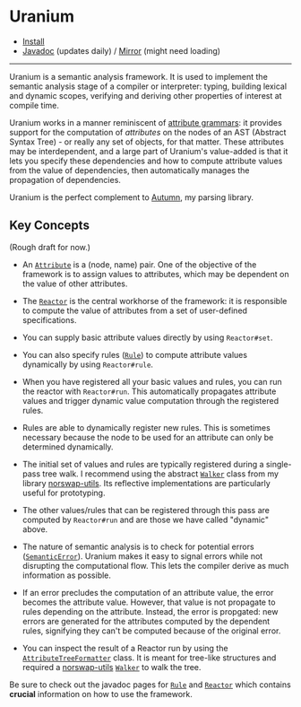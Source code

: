 # Uranium

- [Install](doc/INSTALL.md)
- [Javadoc] (updates daily) / [Mirror] (might need loading)
  
[Javadoc]: https://javadoc.io/doc/com.norswap/uranium/
[Mirror]: https://jitpack.io/com/github/norswap/uranium/-SNAPSHOT/javadoc/

---

Uranium is a semantic analysis framework. It is used to implement the semantic analysis stage of a compiler or
interpreter: typing, building lexical and dynamic scopes, verifying and deriving other properties of interest at
compile time.

Uranium works in a manner reminiscent of [attribute grammars]: it provides support for the computation of *attributes*
on the nodes of an AST (Abstract Syntax Tree) - or really any set of objects, for that matter. These attributes
may be interdependent, and a large part of Uranium's value-added is that it lets you specify these dependencies and
how to compute attribute values from the value of dependencies, then automatically manages the propagation of
dependencies.

[attribute grammars]: https://en.wikipedia.org/wiki/Attribute_grammar

Uranium is the perfect complement to [Autumn], my parsing library.

[Autumn]: https://github.com/norswap/autumn

## Key Concepts

(Rough draft for now.)

- An [`Attribute`] is a (node, name) pair. One of the objective of the framework is to assign values to attributes,
  which may be dependent on the value of other attributes.
  
- The [`Reactor`] is the central workhorse of the framework: it is responsible to compute the value of attributes
  from a set of user-defined specifications.
  
- You can supply basic attribute values directly by using `Reactor#set`.
  
- You can also specify rules ([`Rule`]) to compute attribute values dynamically by using `Reactor#rule`.

- When you have registered all your basic values and rules, you can run the reactor with `Reactor#run`. This
  automatically propagates attribute values and trigger dynamic value computation through the registered rules.
  
- Rules are able to dynamically register new rules. This is sometimes necessary because the node to be used for
  an attribute can only be determined dynamically.
  
- The initial set of values and rules are typically registered during a single-pass tree walk. I recommend using
  the abstract [`Walker`] class from my library [norswap-utils]. Its reflective implementations are particularly
  useful for prototyping.
  
- The other values/rules that can be registered through this pass are computed by `Reactor#run` and are those we
  have called "dynamic" above.
  
- The nature of semantic analysis is to check for potential errors ([`SemanticError`]). Uranium makes it easy to signal
  errors while not disrupting the computational flow. This lets the compiler derive as much information as possible.

- If an error precludes the computation of an attribute value, the error becomes the attribute value. However, that
  value is not propagate to rules depending on the attribute. Instead, the error is propgated: new errors are generated
  for the attributes computed by the dependent rules, signifying they can't be computed because of the original error.
      
- You can inspect the result of a Reactor run by using the [`AttributeTreeFormatter`] class. It is meant for tree-like
  structures and required a [norswap-utils] [`Walker`] to walk the tree.

Be sure to check out the javadoc pages for [`Rule`] and [`Reactor`] which contains **crucial** information on
how to use the framework.

[`Attribute`]: https://javadoc.io/doc/com.norswap/uranium/latest/norswap/uranium/Attribute.html
[`Rule`]: https://javadoc.io/doc/com.norswap/uranium/latest/norswap/uranium/Rule.html
[`Reactor`]: https://javadoc.io/static/com.norswap/uranium/latest/norswap/uranium/Reactor.html
[`SemanticError`]: https://javadoc.io/doc/com.norswap/uranium/latest/norswap/uranium/SemanticError.html
[`AttributeTreeFormatter`]: https://javadoc.io/doc/com.norswap/uranium/latest/norswap/uranium/AttributeTreeFormatter.html

[norswap-utils]: https://github.com/norswap/norswap-utils
[`Walker`]: https://javadoc.io/doc/com.norswap/utils/latest/norswap/utils/visitors/Walker.html